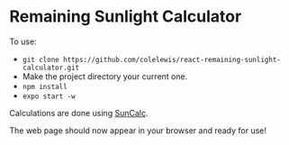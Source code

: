 # Remaining Sunlight Calculator

To use:
* `git clone https://github.com/colelewis/react-remaining-sunlight-calculator.git`
* Make the project directory your current one.
* `npm install`
* `expo start -w`

Calculations are done using [SunCalc](https://github.com/mourner/suncalc).

The web page should now appear in your browser and ready for use!
